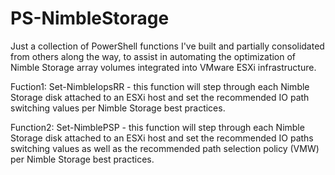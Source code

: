 PS-NimbleStorage
================

Just a collection of PowerShell functions I've built and partially consolidated from others along the way, to assist in automating the optimization of Nimble Storage array volumes integrated into VMware ESXi infrastructure.

Fuction1: Set-NimbleIopsRR - this function will step through each Nimble Storage disk attached to an ESXi host and set the recommended IO path switching values per Nimble Storage best practices.

Function2: Set-NimblePSP - this function will step through each Nimble Storage disk attached to an ESXi host and set the recommended IO paths switching values as well as the recommended path selection policy (VMW) per Nimble Storage best practices.
